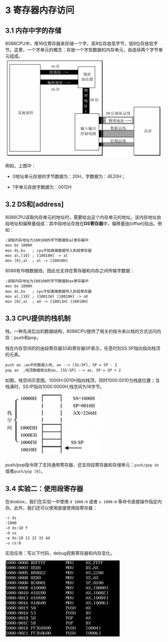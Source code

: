 # 3 寄存器内存访问

## 3.1 内存中字的存储

8086CPU中，用16位寄存器来存储一个字。高8位存放高字节，低8位存放低字节。这里，一个字单元的概念：存放一个字型数据的内存单元，由连续两个字节单元组成。
![image](img/2-3物理地址生成.jpg)

例如，上图中：

- 0地址单元存放的字节数据为：20H，字数据为：4E20H；

- 1字单元存放字数据为：0012H

## 3.2 DS和[address]

8086CPU读取内存单元的地址时，需要给出这个内存单元的地址。该内存地址由段地址和偏移量组成：其中段地址存放在**DS寄存器**中，偏移量由[offset]给出。例如：

```masm
;读取内存地址为10010H的字节数据到al寄存器中
mov bx 1000H
mov ds,bx   ; cpu不知直接数据写入到段寄存器
mov al,[10] ; [10010H] -> al
mov [0],al  ; al -> [10010H]
```

8086有16根数据线，因此也支持在寄存器和内存之间传输字数据：

```masm
;读取内存地址为10010H的字节数据到ax寄存器中
mov bx 1000H
mov ds,bx   ; cpu不知直接数据写入到段寄存器
mov al,[10] ; [10011H] [10010H] -> aX
mov [0],al  ; aX -> [10011H] [10010H]
```

## 3.3 CPU提供的栈机制

栈，一种先进后出的数据结构，8086CPU提供了相关的指令来以栈的方式访问内存：push和pop。

栈在内存空间的的由段寄存器SS和寄存器SP表示，任意时刻SS:SP指向指向栈顶的元素。

```masm
push ax ;ax中的数据入栈, ax --> [SS:SP], SP = SP - 2
pop ax  ;栈顶数据取出到ax, [SS:SP] --> ax, SP = SP + 2
```

如图，栈空间示意图。1000H:0010H指向栈顶，同时1000:0010为栈底位置；当栈满时，SS:IP指向1000:0000H,栈空间为16字节。

![image](img/3-2栈空间.jpg)

push/pop指令除了支持通用寄存器，还支持段寄存器和存储单元：`push/pop ds`或者`push/pop [0]`。

## 3.4 实验二：使用段寄存器

在dosbox，我们在实验一中使用 `d 1000:0` 或者 `u 1000:0` 等命令直接操作指定内存。此外，我们还可以使用直接使用段寄存器：

```masm
-r ds
:1000
-d ds:10 f
-d ss
-e ds:10 11 22 33 44
-u cs:0
```

实验任务：写以下代码，debug观察寄存器和内存变化。

![image](img/3-3实验.jpg)
